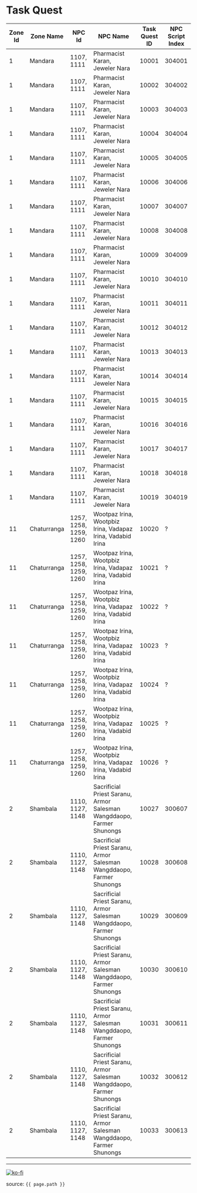 # Task Quest

Zone Id | Zone Name | NPC Id | NPC Name | Task Quest ID |  NPC Script Index
--- | --- | --- | --- | --- | ---
1 | Mandara | 1107, 1111 | Pharmacist Karan, Jeweler Nara | 10001 |  304001
1 | Mandara | 1107, 1111 | Pharmacist Karan, Jeweler Nara | 10002 |  304002
1 | Mandara | 1107, 1111 | Pharmacist Karan, Jeweler Nara | 10003 |  304003
1 | Mandara | 1107, 1111 | Pharmacist Karan, Jeweler Nara | 10004 |  304004
1 | Mandara | 1107, 1111 | Pharmacist Karan, Jeweler Nara | 10005 |  304005
1 | Mandara | 1107, 1111 | Pharmacist Karan, Jeweler Nara | 10006 |  304006
1 | Mandara | 1107, 1111 | Pharmacist Karan, Jeweler Nara | 10007 |  304007
1 | Mandara | 1107, 1111 | Pharmacist Karan, Jeweler Nara | 10008 |  304008
1 | Mandara | 1107, 1111 | Pharmacist Karan, Jeweler Nara | 10009 |  304009
1 | Mandara | 1107, 1111 | Pharmacist Karan, Jeweler Nara | 10010 |  304010
1 | Mandara | 1107, 1111 | Pharmacist Karan, Jeweler Nara | 10011 |  304011
1 | Mandara | 1107, 1111 | Pharmacist Karan, Jeweler Nara | 10012 |  304012
1 | Mandara | 1107, 1111 | Pharmacist Karan, Jeweler Nara | 10013 |  304013
1 | Mandara | 1107, 1111 | Pharmacist Karan, Jeweler Nara | 10014 |  304014
1 | Mandara | 1107, 1111 | Pharmacist Karan, Jeweler Nara | 10015 |  304015
1 | Mandara | 1107, 1111 | Pharmacist Karan, Jeweler Nara | 10016 |  304016
1 | Mandara | 1107, 1111 | Pharmacist Karan, Jeweler Nara | 10017 |  304017
1 | Mandara | 1107, 1111 | Pharmacist Karan, Jeweler Nara | 10018 |  304018
1 | Mandara | 1107, 1111 | Pharmacist Karan, Jeweler Nara | 10019 |  304019
11 | Chaturranga | 1257, 1258, 1259, 1260 | Wootpaz Irina, Wootpbiz Irina, Vadapaz Irina, Vadabid Irina | 10020  | ?
11 | Chaturranga | 1257, 1258, 1259, 1260 | Wootpaz Irina, Wootpbiz Irina, Vadapaz Irina, Vadabid Irina | 10021  | ?
11 | Chaturranga | 1257, 1258, 1259, 1260 | Wootpaz Irina, Wootpbiz Irina, Vadapaz Irina, Vadabid Irina | 10022  | ?
11 | Chaturranga | 1257, 1258, 1259, 1260 | Wootpaz Irina, Wootpbiz Irina, Vadapaz Irina, Vadabid Irina | 10023  | ?
11 | Chaturranga | 1257, 1258, 1259, 1260 | Wootpaz Irina, Wootpbiz Irina, Vadapaz Irina, Vadabid Irina | 10024  | ?
11 | Chaturranga | 1257, 1258, 1259, 1260 | Wootpaz Irina, Wootpbiz Irina, Vadapaz Irina, Vadabid Irina | 10025  | ?
11 | Chaturranga | 1257, 1258, 1259, 1260 | Wootpaz Irina, Wootpbiz Irina, Vadapaz Irina, Vadabid Irina | 10026  | ?
2 | Shambala | 1110, 1127, 1148 | Sacrificial Priest Saranu, Armor Salesman Wangddaopo, Farmer Shunongs | 10027 | 300607
2 | Shambala | 1110, 1127, 1148 | Sacrificial Priest Saranu, Armor Salesman Wangddaopo, Farmer Shunongs | 10028 | 300608
2 | Shambala | 1110, 1127, 1148 | Sacrificial Priest Saranu, Armor Salesman Wangddaopo, Farmer Shunongs | 10029 | 300609
2 | Shambala | 1110, 1127, 1148 | Sacrificial Priest Saranu, Armor Salesman Wangddaopo, Farmer Shunongs | 10030 | 300610
2 | Shambala | 1110, 1127, 1148 | Sacrificial Priest Saranu, Armor Salesman Wangddaopo, Farmer Shunongs | 10031 | 300611
2 | Shambala | 1110, 1127, 1148 | Sacrificial Priest Saranu, Armor Salesman Wangddaopo, Farmer Shunongs | 10032 | 300612
2 | Shambala | 1110, 1127, 1148 | Sacrificial Priest Saranu, Armor Salesman Wangddaopo, Farmer Shunongs | 10033 | 300613

---

[![ko-fi](https://www.ko-fi.com/img/githubbutton_sm.svg)](https://ko-fi.com/T6T41JKMI)

source: `{{ page.path }}`
